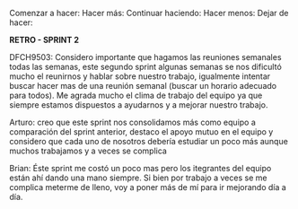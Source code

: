 Comenzar a hacer:
Hacer más:
Continuar haciendo:
Hacer menos:
Dejar de hacer:

**RETRO - SPRINT 2**

DFCH9503: Considero importante que hagamos las reuniones semanales todas las semanas, este segundo sprint algunas semanas se nos dificultó mucho el reunirnos y hablar sobre nuestro trabajo, igualmente intentar buscar hacer mas de una reunión semanal (buscar un horario adecuado para todos). Me agrada mucho el clima de trabajo del equipo ya que siempre estamos dispuestos a ayudarnos y a mejorar nuestro trabajo.

Arturo: creo que este sprint nos consolidamos más como equipo a comparación del sprint anterior, destaco el apoyo mutuo en el equipo y considero que cada uno de nosotros debería estudiar un poco más aunque muchos trabajamos y a veces se complica

Brian: Éste sprint me costó un poco mas pero los itegrantes del equipo están ahí dando una mano siempre. Si bien por trabajo a veces se me complica meterme de lleno, voy a poner más de mí para ir mejorando día a día.
